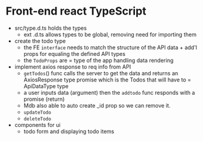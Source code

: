 
# Front-end react TypeScript

- src/type.d.ts holds the types
  - ext .d.ts allows types to be global, removing need for importing them
- create the todo type
  - the FE `interface` needs to match the structure of the API data + add'l props for equaling the defined API types
  - the `TodoProps` are = type of the app handling data rendering
- implement axios response to req info from API
  - `getTodos`() func calls the server to get the data and returns an AxiosResponse type promise which is the Todos that will have to = ApiDataType type
  - a user inputs data (argument) then the `addtodo` func responds with a promise (return)
  - Mdb also able to auto create _id prop so we can remove it.
  - `updateTodo`
  - `deleteTodo`
- components for ui
  - todo form and displaying todo items
